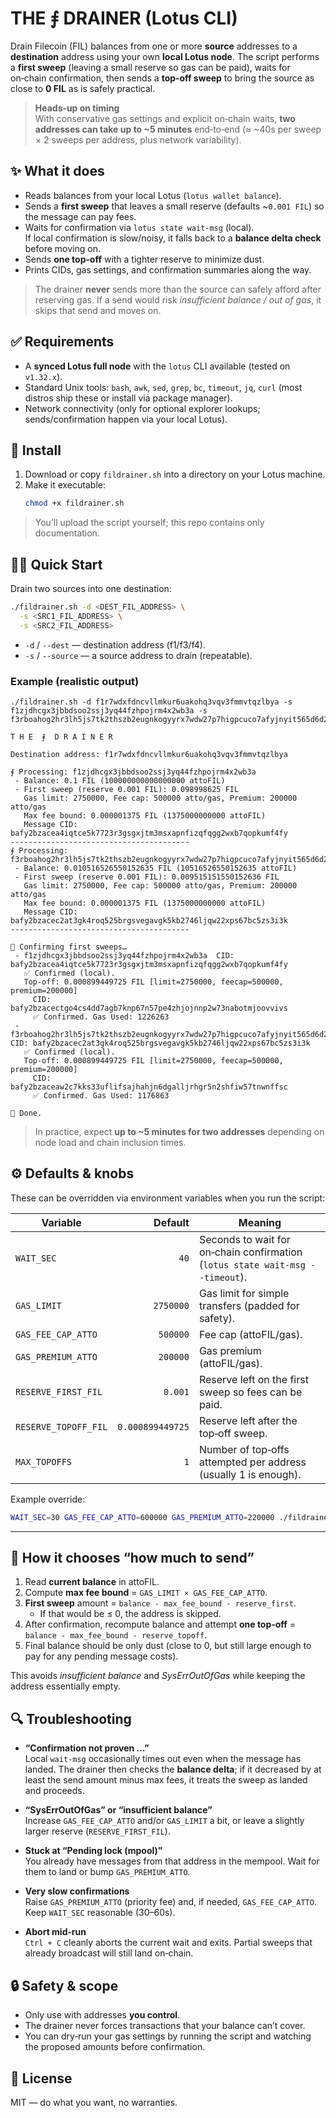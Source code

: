 # THE ⨎ DRAINER (Lotus CLI)

Drain Filecoin (FIL) balances from one or more **source** addresses to a **destination** address using your own
**local Lotus node**. The script performs a **first sweep** (leaving a small reserve so gas can be paid),
waits for on‑chain confirmation, then sends a **top‑off sweep** to bring the source as close to **0 FIL**
as is safely practical.

> **Heads‑up on timing**  
> With conservative gas settings and explicit on‑chain waits, **two addresses can take up to ~5 minutes** end‑to‑end
> (≈ ~40s per sweep × 2 sweeps per address, plus network variability).





## ✨ What it does

- Reads balances from your local Lotus (`lotus wallet balance`).
- Sends a **first sweep** that leaves a small reserve (defaults ~`0.001 FIL`) so the message can pay fees.
- Waits for confirmation via `lotus state wait-msg` (local).  
  If local confirmation is slow/noisy, it falls back to a **balance delta check** before moving on.
- Sends **one top‑off** with a tighter reserve to minimize dust.
- Prints CIDs, gas settings, and confirmation summaries along the way.

> The drainer **never** sends more than the source can safely afford after reserving gas.
> If a send would risk *insufficient balance / out of gas*, it skips that send and moves on.





## ✅ Requirements

- A **synced Lotus full node** with the `lotus` CLI available (tested on `v1.32.x`).
- Standard Unix tools: `bash`, `awk`, `sed`, `grep`, `bc`, `timeout`, `jq`, `curl` (most distros ship these or install via package manager).
- Network connectivity (only for optional explorer lookups; sends/confirmation happen via your local Lotus).




## 🔧 Install

1. Download or copy `fildrainer.sh` into a directory on your Lotus machine.
2. Make it executable:
   ```bash
   chmod +x fildrainer.sh
   ```

> You’ll upload the script yourself; this repo contains only documentation.



## 🏃‍♀️ Quick Start

Drain two sources into one destination:

```bash
./fildrainer.sh -d <DEST_FIL_ADDRESS> \
  -s <SRC1_FIL_ADDRESS> \
  -s <SRC2_FIL_ADDRESS>
```

- `-d` / `--dest` — destination address (f1/f3/f4).
- `-s` / `--source` — a source address to drain (repeatable).

### Example (realistic output)

```shell
./fildrainer.sh -d f1r7wdxfdncvllmkur6uakohq3vqv3fmmvtqzlbya -s f1zjdhcgx3jbbdsoo2ssj3yq44fzhpojrm4x2wb3a -s f3rboahog2hr3lh5js7tk2thszb2eugnkogyyrx7wdw27p7higpcuco7afyjnyit565d6d2yfqnvm3r5r7ybua 

T H E  ⨎  D R A I N E R

Destination address: f1r7wdxfdncvllmkur6uakohq3vqv3fmmvtqzlbya

⨎ Processing: f1zjdhcgx3jbbdsoo2ssj3yq44fzhpojrm4x2wb3a
 - Balance: 0.1 FIL (100000000000000000 attoFIL)
 - First sweep (reserve 0.001 FIL): 0.098998625 FIL
   Gas limit: 2750000, Fee cap: 500000 atto/gas, Premium: 200000 atto/gas
   Max fee bound: 0.000001375 FIL (1375000000000 attoFIL)
   Message CID: bafy2bzacea4iqtce5k7723r3gsgxjtm3msxapnfizqfqgg2wxb7qopkumf4fy
----------------------------------------
⨎ Processing: f3rboahog2hr3lh5js7tk2thszb2eugnkogyyrx7wdw27p7higpcuco7afyjnyit565d6d2yfqnvm3r5r7ybua
 - Balance: 0.010516526550152635 FIL (10516526550152635 attoFIL)
 - First sweep (reserve 0.001 FIL): 0.009515151550152636 FIL
   Gas limit: 2750000, Fee cap: 500000 atto/gas, Premium: 200000 atto/gas
   Max fee bound: 0.000001375 FIL (1375000000000 attoFIL)
   Message CID: bafy2bzacec2at3gk4roq525brgsvegavgk5kb2746ljqw22xps67bc5zs3i3k
----------------------------------------

🔎 Confirming first sweeps…
 - f1zjdhcgx3jbbdsoo2ssj3yq44fzhpojrm4x2wb3a  CID: bafy2bzacea4iqtce5k7723r3gsgxjtm3msxapnfizqfqgg2wxb7qopkumf4fy
   ✅ Confirmed (local).
   Top-off: 0.000899449725 FIL [limit=2750000, feecap=500000, premium=200000]
     CID: bafy2bzacectgo4cs4dd7agb7knp67n57pe4zhjojnnp2w73nabotmjoovvivs
     ✅ Confirmed. Gas Used: 1226263
 - f3rboahog2hr3lh5js7tk2thszb2eugnkogyyrx7wdw27p7higpcuco7afyjnyit565d6d2yfqnvm3r5r7ybua  CID: bafy2bzacec2at3gk4roq525brgsvegavgk5kb2746ljqw22xps67bc5zs3i3k
   ✅ Confirmed (local).
   Top-off: 0.000899449725 FIL [limit=2750000, feecap=500000, premium=200000]
     CID: bafy2bzaceaw2c7kks33uflifsajhahjn6dgalljrhgr5n2shfiw57tnwnffsc
     ✅ Confirmed. Gas Used: 1176863

🎉 Done.
```

> In practice, expect **up to ~5 minutes for two addresses** depending on node load and chain inclusion times.





## ⚙️ Defaults & knobs

These can be overridden via environment variables when you run the script:

| Variable | Default | Meaning |
|---|---:|---|
| `WAIT_SEC` | `40` | Seconds to wait for on‑chain confirmation (`lotus state wait-msg --timeout`). |
| `GAS_LIMIT` | `2750000` | Gas limit for simple transfers (padded for safety). |
| `GAS_FEE_CAP_ATTO` | `500000` | Fee cap (attoFIL/gas). |
| `GAS_PREMIUM_ATTO` | `200000` | Gas premium (attoFIL/gas). |
| `RESERVE_FIRST_FIL` | `0.001` | Reserve left on the first sweep so fees can be paid. |
| `RESERVE_TOPOFF_FIL` | `0.000899449725` | Reserve left after the top‑off sweep. |
| `MAX_TOPOFFS` | `1` | Number of top‑offs attempted per address (usually 1 is enough). |

Example override:
```bash
WAIT_SEC=30 GAS_FEE_CAP_ATTO=600000 GAS_PREMIUM_ATTO=220000 ./fildrainer.sh -d <DEST> -s <SRC>
```

---

## 🧠 How it chooses “how much to send”

1. Read **current balance** in attoFIL.  
2. Compute **max fee bound** = `GAS_LIMIT × GAS_FEE_CAP_ATTO`.  
3. **First sweep** amount = `balance - max_fee_bound - reserve_first`.  
   - If that would be ≤ 0, the address is skipped.  
4. After confirmation, recompute balance and attempt **one top‑off** = `balance - max_fee_bound - reserve_topoff`.  
5. Final balance should be only dust (close to 0, but still large enough to pay for any pending message costs).

This avoids *insufficient balance* and *SysErrOutOfGas* while keeping the address essentially empty.





## 🔍 Troubleshooting

- **“Confirmation not proven …”**  
  Local `wait-msg` occasionally times out even when the message has landed. The drainer then checks the **balance delta**; if it decreased by at least the send amount minus max fees, it treats the sweep as landed and proceeds.

- **“SysErrOutOfGas” or “insufficient balance”**  
  Increase `GAS_FEE_CAP_ATTO` and/or `GAS_LIMIT` a bit, or leave a slightly larger reserve (`RESERVE_FIRST_FIL`).

- **Stuck at “Pending lock (mpool)”**  
  You already have messages from that address in the mempool. Wait for them to land or bump `GAS_PREMIUM_ATTO`.

- **Very slow confirmations**  
  Raise `GAS_PREMIUM_ATTO` (priority fee) and, if needed, `GAS_FEE_CAP_ATTO`. Keep `WAIT_SEC` reasonable (30–60s).

- **Abort mid‑run**  
  `Ctrl + C` cleanly aborts the current wait and exits. Partial sweeps that already broadcast will still land on‑chain.



## 🔒 Safety & scope

- Only use with addresses **you control**.  
- The drainer never forces transactions that your balance can’t cover.  
- You can dry‑run your gas settings by running the script and watching the proposed amounts before confirmation.



## 📜 License

MIT — do what you want, no warranties.
